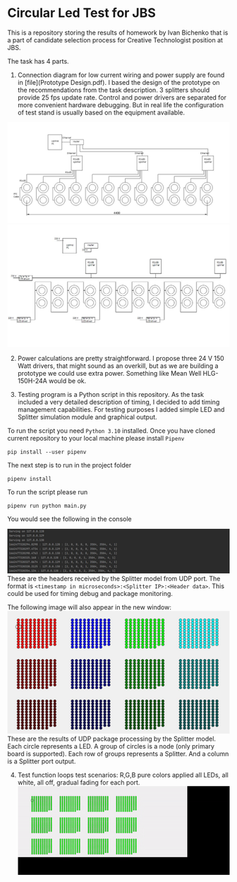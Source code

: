 # Circular Led Test for JBS

This is a repository storing the results of homework by Ivan Bichenko that is a part of candidate selection process for Creative Technologist position at JBS.

The task has 4 parts.
1. Connection diagram for low current wiring and power supply are found in [file](Prototype Design.pdf).
I based the design of the prototype on the recommendations from the task description. 3 splitters should provide 25 fps update rate. Control and power drivers are separated for more convenient hardware debugging. But in real life the configuration of test stand is usually based on the equipment available.

![diagram](Diagram.JPG)
![diagram](Diagram_Power.JPG)

2. Power calculations are pretty straightforward. I propose three 24 V 150 Watt drivers, that might sound as an overkill, but as we are building a prototype we could use extra power. Something like Mean Well HLG-150H-24A would be ok.

3. Testing program is a Python script in this repository. As the task included a very detailed description of timing, I decided to add timing management capabilities. For testing purposes I added simple LED and Splitter simulation module and graphical output.

To run the script you need `Python 3.10` installed. Once you have cloned current repository to your local machine please install `Pipenv`
```
pip install --user pipenv
```
The next step is to run in the project folder
```
pipenv install
```
To run the script please run
```
pipenv run python main.py  
```
You would see the following in the console

![diagram](Output.JPG)
These are the headers received by the Splitter model from UDP port. The format is `<timestamp in microseconds>:<Splitter IP>:<Header data>`. This could be used for timing debug and package monitoring.

The following image will also appear in the new window:
![diagram](Window.JPG)
These are the results of UDP package processing by the Splitter model. Each circle represents a LED. A group of circles is a node (only primary board is supported). Each row of groups represents a Splitter. And a column is a Splitter port output. 

4. Test function loops test scenarios: R,G,B pure colors applied all LEDs, all white, all off, gradual fading for each port.
![diagram](tests.gif)
